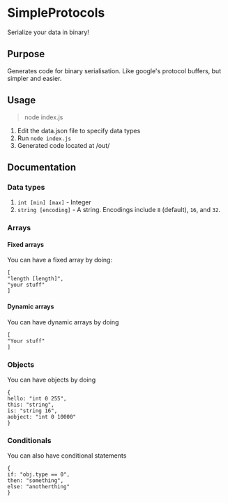 # SimpleProtocols
Serialize your data in binary!

## Purpose
Generates code for binary serialisation. Like google's protocol buffers, but simpler and easier.

## Usage
> node index.js

1. Edit the data.json file to specify data types
2. Run `node index.js`
3. Generated code located at /out/

## Documentation

### Data types
1. `int [min] [max]` - Integer
2. `string [encoding]` - A string. Encodings include `8` (default), `16`, and `32`.

### Arrays
#### Fixed arrays
You can have a fixed array by doing:

```
[
"length [length]",
"your stuff"
]
```
#### Dynamic arrays
You can have dynamic arrays by doing
```
[
"Your stuff"
]
```

### Objects
You can have objects by doing
```
{
hello: "int 0 255",
this: "string",
is: "string 16",
aobject: "int 0 10000"
}
```

### Conditionals
You can also have conditional statements
```
{
if: "obj.type == 0",
then: "something",
else: "anotherthing" 
}
```
